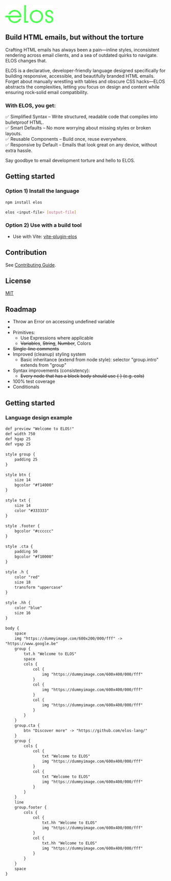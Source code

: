 <p>
  <a href="https://github.com/elos-lang/elos">
    <img width="150" src="https://raw.githubusercontent.com/elos-lang/elos/main/logo.png">
  </a>
</p>

## Build HTML emails, but without the torture

Crafting HTML emails has always been a pain—inline styles, inconsistent 
rendering across email clients, and a sea of outdated quirks to navigate. 
ELOS changes that.

ELOS is a declarative, developer-friendly language designed specifically for 
building responsive, accessible, and beautifully branded HTML emails. Forget about 
manually wrestling with tables and obscure CSS hacks—ELOS abstracts the complexities, 
letting you focus on design and content while ensuring rock-solid email compatibility.

### With ELOS, you get:
✅ Simplified Syntax – Write structured, readable code that compiles into bulletproof HTML.<br />
✅ Smart Defaults – No more worrying about missing styles or broken layouts.<br />
✅ Reusable Components – Build once, reuse everywhere.<br />
✅ Responsive by Default – Emails that look great on any device, without extra hassle.<br />

Say goodbye to email development torture and hello to ELOS.

## Getting started

### Option 1) Install the language

```bash
npm install elos
```

```bash
elos <input-file> [output-file]
```

### Option 2) Use with a build tool
- Use with Vite: [vite-plugin-elos](https://github.com/elos-lang/vite-plugin-elos)

## Contribution
See [Contributing Guide](CONTRIBUTING.md).

## License
[MIT](LICENSE)

## Roadmap
- Throw an Error on accessing undefined variable
- 
- Primitives:
  - Use Expressions where applicable
  - ~~Variables~~, ~~String~~, ~~Number~~, Colors
- ~~Single-line comments~~
- Improved (cleanup) styling system
  - Basic inheritance (extend from node style): selector "group.intro" extends from "group"
- Syntax improvements (consistency):
  - ~~Every node that has a block body should use { } (e.g. cols)~~
- 100% test coverage
- Conditionals

## Getting started

### Language design example
```
def preview "Welcome to ELOS!"
def width 750
def hgap 25
def vgap 25

style group {
    padding 25
}

style btn {
    size 14
    bgcolor "#f14000"
}

style txt {
    size 14
    color "#333333"
}

style .footer {
    bgcolor "#cccccc"
}

style .cta {
    padding 50
    bgcolor "#f10000"
}

style .h {
    color "red"
    size 18
    transform "uppercase"
}

style .hh {
    color "blue"
    size 16
}

body {
    space
    img "https://dummyimage.com/600x200/000/fff" -> "https://www.google.be"
    group {
        txt.h "Welcome to ELOS"
        space
        cols {
            col {
                img "https://dummyimage.com/600x400/000/fff"
            }
            col {
                img "https://dummyimage.com/600x400/000/fff"
            }
            col {
                img "https://dummyimage.com/600x400/000/fff"
            }
        }
    }
    group.cta {
        btn "Discover more" -> "https://github.com/elos-lang/"
    }
    group {
        cols {
            col {
                txt "Welcome to ELOS"
                img "https://dummyimage.com/600x400/000/fff"
            }
            col {
                txt "Welcome to ELOS"
                img "https://dummyimage.com/600x400/000/fff"
            }
        }
    }
    line
    group.footer {
        cols {
            col {
                txt.hh "Welcome to ELOS"
                img "https://dummyimage.com/600x400/000/fff"
            }
            col {
                txt.hh "Welcome to ELOS"
                img "https://dummyimage.com/600x400/000/fff"
            }
        }
    }
    space
}
```
